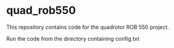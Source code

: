 quad_rob550
=============
This repository contains code for the quadrotor ROB 550 project.

Run the code from the directory containing config.txt
